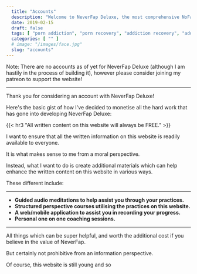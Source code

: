 ```yaml
---
  title: "Accounts"
  description: "Welcome to NeverFap Deluxe, the most comprehensive NoFap alternative available today."
  date: 2019-02-15
  draft: false
  tags: [ "porn addiction", "porn recovery", "addiction recovery", "addiction", "awareness", "nofap", "neverfap", "neverfap deluxe" ]
  categories: [ "" ]
  # image: "/images/face.jpg"
  slug: "accounts"
---
```


Note: There are no accounts as of yet for NeverFap Deluxe (although I am hastily in the process of building it), however please consider joining my patreon to support the website!

<hr/>

Thank you for considering an account with NeverFap Deluxe!

Here's the basic gist of how I've decided to monetise all the hard work that has gone into developing NeverFap Deluxe:


{{< hr3 "All written content on this website will always be FREE." >}}


I want to ensure that all the written information on this website is readily available to everyone.

It is what makes sense to me from a moral perspective.

Instead, what I want to do is create additional materials which can help enhance the written content on this website in various ways.

These different include:


<hr class="hrul"/>

- **Guided audio meditations to help assist you through your practices.**
- **Structured perspective courses utilising the practices on this website.**
- **A web/mobile application to assist you in recording your progress.**
- **Personal one on one coaching sessions.**

<hr class="hrul__bottom"/>


All things which can be super helpful, and worth the additional cost if you believe in the value of NeverFap.

But certainly not prohibitive from an information perspective.

Of course, this website is still young and so 
